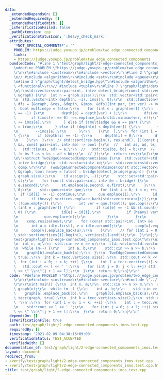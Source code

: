 ```yaml
---
data:
  _extendedDependsOn: []
  _extendedRequiredBy: []
  _extendedVerifiedWith: []
  _isVerificationFailed: false
  _pathExtension: cpp
  _verificationStatusIcon: ':heavy_check_mark:'
  attributes:
    '*NOT_SPECIAL_COMMENTS*': ''
    PROBLEM: https://judge.yosupo.jp/problem/two_edge_connected_components
    links:
    - https://judge.yosupo.jp/problem/two_edge_connected_components
  bundledCode: "#line 1 \"test/graph/light/2-edge-connected_components_imos.test.cpp\"\
    \n#define PROBLEM \"https://judge.yosupo.jp/problem/two_edge_connected_components\"\
    \r\n\r\n#include <iostream>\r\n#include <vector>\r\n#line 2 \"graph/light/2-edge-connected_components_imos.hpp\"\
    \n// #include <algorithm>\r\n#include <set>\r\n#include <queue>\r\n#include <utility>\r\
    \n#line 2 \"graph/light/detect_bridge.hpp\"\n#include <algorithm>\r\n#include\
    \ <functional>\r\n// #include <tuple>\r\n#line 7 \"graph/light/detect_bridge.hpp\"\
    \n\r\nstd::vector<std::pair<int, int>> detect_bridge(const std::vector<std::vector<int>>\
    \ &graph) {\r\n  int n = graph.size();\r\n  std::vector<std::pair<int, int>> res;\r\
    \n  std::vector<int> depth(n, -1), imos(n, 0);\r\n  std::function<void(int, int)>\
    \ dfs = [&graph, &res, &depth, &imos, &dfs](int par, int ver) -> void {\r\n  \
    \  bool multiedge = false;\r\n    for (int e : graph[ver]) {\r\n      if (depth[e]\
    \ == -1) {\r\n        depth[e] = depth[ver] + 1;\r\n        dfs(ver, e);\r\n \
    \       if (imos[e] == 0) res.emplace_back(std::minmax(ver, e));\r\n        imos[ver]\
    \ += imos[e];\r\n      } else if (!multiedge && e == par) {\r\n        multiedge\
    \ = true;\r\n      } else if (depth[e] < depth[ver]) {\r\n        ++imos[ver];\r\
    \n        --imos[e];\r\n      }\r\n    }\r\n  };\r\n  for (int i = 0; i < n; ++i)\
    \ {\r\n    if (depth[i] == -1) {\r\n      depth[i] = 0;\r\n      dfs(-1, i);\r\
    \n    }\r\n  }\r\n  // std::sort(res.begin(), res.end(), [](const pair<int, int>\
    \ &a, const pair<int, int> &b) -> bool {\r\n  //   int as, ad, bs, bd;\r\n  //\
    \   std::tie(as, ad) = a;\r\n  //   std::tie(bs, bd) = b;\r\n  //   return as\
    \ != bs ? as < bs : ad < bd;\r\n  // });\r\n  return res;\r\n}\r\n#line 8 \"graph/light/2-edge-connected_components_imos.hpp\"\
    \n\r\nstruct TwoEdgeConnectedComponentsImos {\r\n  std::vector<std::pair<int,\
    \ int>> bridge;\r\n  std::vector<int> id;\r\n  std::vector<std::vector<int>> vertices,\
    \ comp;\r\n\r\n  TwoEdgeConnectedComponentsImos(const std::vector<std::vector<int>>\
    \ &graph, bool heavy = false) : bridge(detect_bridge(graph)) {\r\n    int n =\
    \ graph.size();\r\n    id.assign(n, -1);\r\n    std::set<std::pair<int, int>>\
    \ st;\r\n    for (const std::pair<int, int> &e : bridge) {\r\n      st.emplace(e.first,\
    \ e.second);\r\n      st.emplace(e.second, e.first);\r\n    }\r\n    int now =\
    \ 0;\r\n    std::queue<int> que;\r\n    for (int i = 0; i < n; ++i) {\r\n    \
    \  if (id[i] != -1) continue;\r\n      que.emplace(i);\r\n      id[i] = now++;\r\
    \n      if (heavy) vertices.emplace_back(std::vector<int>{i});\r\n      while\
    \ (!que.empty()) {\r\n        int ver = que.front(); que.pop();\r\n        for\
    \ (int e : graph[ver]) {\r\n          if (id[e] == -1 && st.count({ver, e}) ==\
    \ 0) {\r\n            id[e] = id[i];\r\n            if (heavy) vertices[id[i]].emplace_back(e);\r\
    \n            que.emplace(e);\r\n          }\r\n        }\r\n      }\r\n    }\r\
    \n    comp.resize(now);\r\n    for (const std::pair<int, int> &e : bridge) {\r\
    \n      int u = id[e.first], v = id[e.second];\r\n      comp[u].emplace_back(v);\r\
    \n      comp[v].emplace_back(u);\r\n    }\r\n    // for (int i = 0; i < now; ++i)\
    \ std::sort(vertices[i].begin(), vertices[i].end());\r\n  }\r\n};\r\n#line 6 \"\
    test/graph/light/2-edge-connected_components_imos.test.cpp\"\n\r\nint main() {\r\
    \n  int n, m;\r\n  std::cin >> n >> m;\r\n  std::vector<std::vector<int>> graph(n);\r\
    \n  while (m--) {\r\n    int a, b;\r\n    std::cin >> a >> b;\r\n    graph[a].emplace_back(b);\r\
    \n    graph[b].emplace_back(a);\r\n  }\r\n  TwoEdgeConnectedComponentsImos tecc(graph,\
    \ true);\r\n  int k = tecc.vertices.size();\r\n  std::cout << k << '\\n';\r\n\
    \  for (int i = 0; i < k; ++i) {\r\n    int l = tecc.vertices[i].size();\r\n \
    \   std::cout << l << ' ';\r\n    for (int j = 0; j < l; ++j) std::cout << tecc.vertices[i][j]\
    \ << \" \\n\"[j + 1 == l];\r\n  }\r\n  return 0;\r\n}\r\n"
  code: "#define PROBLEM \"https://judge.yosupo.jp/problem/two_edge_connected_components\"\
    \r\n\r\n#include <iostream>\r\n#include <vector>\r\n#include \"../../../graph/light/2-edge-connected_components_imos.hpp\"\
    \r\n\r\nint main() {\r\n  int n, m;\r\n  std::cin >> n >> m;\r\n  std::vector<std::vector<int>>\
    \ graph(n);\r\n  while (m--) {\r\n    int a, b;\r\n    std::cin >> a >> b;\r\n\
    \    graph[a].emplace_back(b);\r\n    graph[b].emplace_back(a);\r\n  }\r\n  TwoEdgeConnectedComponentsImos\
    \ tecc(graph, true);\r\n  int k = tecc.vertices.size();\r\n  std::cout << k <<\
    \ '\\n';\r\n  for (int i = 0; i < k; ++i) {\r\n    int l = tecc.vertices[i].size();\r\
    \n    std::cout << l << ' ';\r\n    for (int j = 0; j < l; ++j) std::cout << tecc.vertices[i][j]\
    \ << \" \\n\"[j + 1 == l];\r\n  }\r\n  return 0;\r\n}\r\n"
  dependsOn: []
  isVerificationFile: true
  path: test/graph/light/2-edge-connected_components_imos.test.cpp
  requiredBy: []
  timestamp: '2021-02-09 04:38:15+09:00'
  verificationStatus: TEST_ACCEPTED
  verifiedWith: []
documentation_of: test/graph/light/2-edge-connected_components_imos.test.cpp
layout: document
redirect_from:
- /verify/test/graph/light/2-edge-connected_components_imos.test.cpp
- /verify/test/graph/light/2-edge-connected_components_imos.test.cpp.html
title: test/graph/light/2-edge-connected_components_imos.test.cpp
---
```

